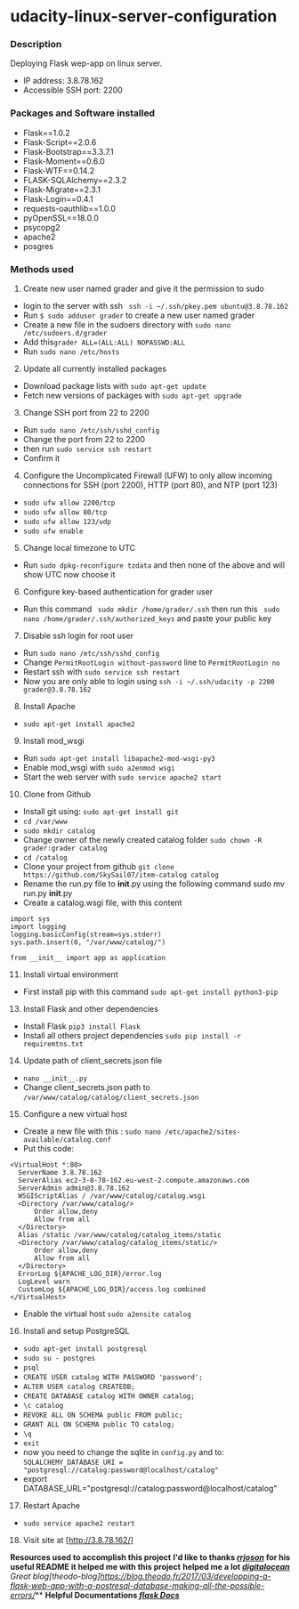 
# udacity-linux-server-configuration

### Description
Deploying Flask wep-app on linux server.

- IP address: 3.8.78.162
- Accessible SSH port: 2200


### Packages and Software installed
- Flask==1.0.2
- Flask-Script==2.0.6
- Flask-Bootstrap==3.3.7.1
- Flask-Moment==0.6.0
- Flask-WTF==0.14.2
- FLASK-SQLAlchemy==2.3.2
- Flask-Migrate==2.3.1
- Flask-Login==0.4.1
- requests-oauthlib==1.0.0
- pyOpenSSL==18.0.0
- psycopg2
- apache2
- posgres




### Methods used

1. Create new user named grader and give it the permission to sudo
  - login to the server with ssh ` ssh -i ~/.ssh/pkey.pem ubuntu@3.8.78.162`
  - Run `$ sudo adduser grader` to create a new user named grader
  - Create a new file in the sudoers directory with `sudo nano /etc/sudoers.d/grader`
  - Add this`grader ALL=(ALL:ALL) NOPASSWD:ALL`
  - Run `sudo nano /etc/hosts`

2. Update all currently installed packages
  - Download package lists with `sudo apt-get update`
  - Fetch new versions of packages with `sudo apt-get upgrade`

3. Change SSH port from 22 to 2200
  - Run `sudo nano /etc/ssh/sshd_config`
  - Change the port from 22 to 2200
  - then run `sudo service ssh restart`
  - Confirm it

4. Configure the Uncomplicated Firewall (UFW) to only allow incoming connections for SSH (port 2200), HTTP (port 80), and NTP (port 123)
  - `sudo ufw allow 2200/tcp`
  - `sudo ufw allow 80/tcp`
  - `sudo ufw allow 123/udp`
  - `sudo ufw enable`

5. Change local timezone to UTC
  - Run `sudo dpkg-reconfigure tzdata`  and then none of the above and will show UTC now choose it

6. Configure key-based authentication for grader user
  - Run this command ` sudo mkdir /home/grader/.ssh`
then run this
` sudo nano /home/grader/.ssh/authorized_keys`
and paste your public key
7. Disable ssh login for root user
  - Run `sudo nano /etc/ssh/sshd_config`
  - Change `PermitRootLogin without-password` line to `PermitRootLogin no`
  - Restart ssh with `sudo service ssh restart`
  - Now you are only able to login using `ssh -i ~/.ssh/udacity -p 2200 grader@3.8.78.162`

8. Install Apache
  - `sudo apt-get install apache2`

9. Install mod_wsgi
  - Run `sudo apt-get install libapache2-mod-wsgi-py3`
  - Enable mod_wsgi with `sudo a2enmod wsgi`
  - Start the web server with `sudo service apache2 start`


10. Clone from Github
  - Install git using: `sudo apt-get install git`
  - `cd /var/www`
  - `sudo mkdir catalog`
  - Change owner of the newly created catalog folder `sudo chown -R grader:grader catalog`
  - `cd /catalog`
  - Clone your project from github `git clone https://github.com/SkySail07/item-catalog catalog`
  - Rename the run.py file to __init__.py using the following command sudo mv run.py __init__.py
  - Create a catalog.wsgi file, with this content
  ```
  import sys
  import logging
  logging.basicConfig(stream=sys.stderr)
  sys.path.insert(0, "/var/www/catalog/")

  from __init__ import app as application
  ```

11. Install virtual environment
  - First install pip with this command
`sudo apt-get install python3-pip`

13. Install Flask and other dependencies
  - Install Flask `pip3 install Flask`
  - Install all others project dependencies `sudo pip install -r requiremtns.txt`

14. Update path of client_secrets.json file
  - `nano __init__.py`
  - Change client_secrets.json path to `/var/www/catalog/catalog/client_secrets.json`

15. Configure a new virtual host
  - Create a new file with this : `sudo nano /etc/apache2/sites-available/catalog.conf`
  - Put this code:
  ```
  <VirtualHost *:80>
    ServerName 3.8.78.162
    ServerAlias ec2-3-8-78-162.eu-west-2.compute.amazonaws.com
    ServerAdmin admin@3.8.78.162
    WSGIScriptAlias / /var/www/catalog/catalog.wsgi
    <Directory /var/www/catalog/>
        Order allow,deny
        Allow from all
    </Directory>
    Alias /static /var/www/catalog/catalog_items/static
    <Directory /var/www/catalog/catalog_items/static/>
        Order allow,deny
        Allow from all
    </Directory>
    ErrorLog ${APACHE_LOG_DIR}/error.log
    LogLevel warn
    CustomLog ${APACHE_LOG_DIR}/access.log combined
  </VirtualHost>
  ```
  - Enable the virtual host `sudo a2ensite catalog`

16. Install and setup PostgreSQL
  - `sudo apt-get install postgresql`
  - `sudo su - postgres`
  - `psql`
  - `CREATE USER catalog WITH PASSWORD 'password';`
  - `ALTER USER catalog CREATEDB;`
  - `CREATE DATABASE catalog WITH OWNER catalog;`
  - `\c catalog`
  - `REVOKE ALL ON SCHEMA public FROM public;`
  - `GRANT ALL ON SCHEMA public TO catalog;`
  - `\q`
  - `exit`
  - now you need to change the sqlite in `config.py` and to:
  `SQLALCHEMY_DATABASE_URI = "postgresql://catalog:password@localhost/catalog"`
  - export DATABASE_URL="postgresql://catalog:password@localhost/catalog"

17. Restart Apache
  - `sudo service apache2 restart`

18. Visit site at [http://3.8.78.162/]

**Resources used to accomplish this project**
**I'd like to thanks *[rrjoson](https://github.com/rrjoson)* for his  useful README it helped me with this project**
**helped me a lot *[digitalocean](https://www.digitalocean.com/community/tutorials/how-to-deploy-a-flask-application-on-an-ubuntu-vps)***
**Great blog*[theodo-blog]https://blog.theodo.fr/2017/03/developping-a-flask-web-app-with-a-postresql-database-making-all-the-possible-errors/***
**Helpful Documentations *[flask Docs](http://flask.pocoo.org/docs/1.0/deploying/mod_wsgi/)***

